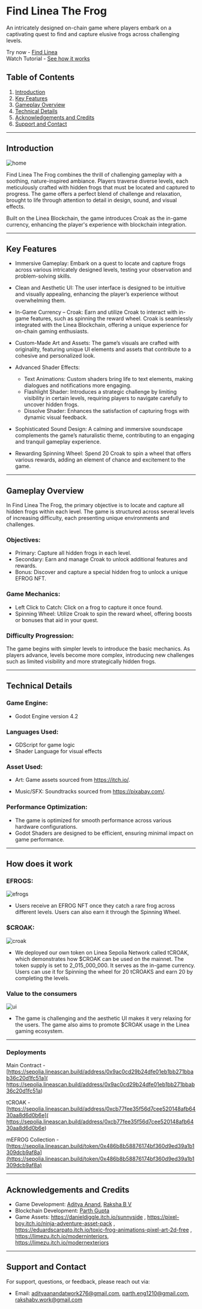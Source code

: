 # Find Linea The Frog
An intricately designed on-chain game where players embark on a captivating quest to find and capture elusive frogs across challenging levels.

Try now - [Find Linea](https://master--findlinea.netlify.app/)  
Watch Tutorial - [See how it works](https://youtu.be/mKMmVJAoZM4?si=Bg9FVO9FKr7tDgm3)

## Table of Contents
1. [Introduction](#introduction)
2. [Key Features](#key-features)
3. [Gameplay Overview](#gameplay-overview)
4. [Technical Details](#technical-details)
5. [Acknowledgements and Credits](#acknowledgements-and-credits)
6. [Support and Contact](#support-and-contact)

---


## Introduction

![home](https://rose-melodic-felidae-510.mypinata.cloud/ipfs/QmeRxTECwT9hZC2yhJT4XJPdbfUizLHBFw9maHsT8Ka23w/Screenshot%20from%202024-09-02%2019-07-29.png)

Find Linea The Frog combines the thrill of challenging gameplay with a soothing, nature-inspired ambiance. Players traverse diverse levels, each meticulously crafted with hidden frogs that must be located and captured to progress. The game offers a perfect blend of challenge and relaxation, brought to life through attention to detail in design, sound, and visual effects.

Built on the Linea Blockchain, the game introduces Croak as the in-game currency, enhancing the player's experience with blockchain integration.

---

## Key Features

- Immersive Gameplay: Embark on a quest to locate and capture frogs across various intricately designed levels, testing your observation and problem-solving skills.

- Clean and Aesthetic UI: The user interface is designed to be intuitive and visually appealing, enhancing the player’s experience without overwhelming them.

- In-Game Currency – Croak: Earn and utilize Croak to interact with in-game features, such as spinning the reward wheel. Croak is seamlessly integrated with the Linea Blockchain, offering a unique experience for on-chain gaming enthusiasts.

- Custom-Made Art and Assets: The game’s visuals are crafted with originality, featuring unique UI elements and assets that contribute to a cohesive and personalized look.

- Advanced Shader Effects:
  - Text Animations: Custom shaders bring life to text elements, making dialogues and notifications more engaging.
  - Flashlight Shader: Introduces a strategic challenge by limiting visibility in certain levels, requiring players to navigate carefully to uncover hidden frogs.
  - Dissolve Shader: Enhances the satisfaction of capturing frogs with dynamic visual feedback.

- Sophisticated Sound Design: A calming and immersive soundscape complements the game’s naturalistic theme, contributing to an engaging and tranquil gameplay experience.

- Rewarding Spinning Wheel: Spend 20 Croak to spin a wheel that offers various rewards, adding an element of chance and excitement to the game.

---

## Gameplay Overview

In Find Linea The Frog, the primary objective is to locate and capture all hidden frogs within each level. The game is structured across several levels of increasing difficulty, each presenting unique environments and challenges.

### Objectives:
- Primary: Capture all hidden frogs in each level.
- Secondary: Earn and manage Croak to unlock additional features and rewards.
- Bonus: Discover and capture a special hidden frog to unlock a unique EFROG NFT.

### Game Mechanics:
- Left Click to Catch: Click on a frog to capture it once found.
- Spinning Wheel: Utilize Croak to spin the reward wheel, offering boosts or bonuses that aid in your quest.

### Difficulty Progression:
The game begins with simpler levels to introduce the basic mechanics. As players advance, levels become more complex, introducing new challenges such as limited visibility and more strategically hidden frogs.

---


## Technical Details

### Game Engine:
- Godot Engine version 4.2

### Languages Used:
- GDScript for game logic
- Shader Language for visual effects

### Asset Used:
- Art: Game assets sourced from https://itch.io/.

- Music/SFX: Soundtracks sourced from https://pixabay.com/.

### Performance Optimization:
- The game is optimized for smooth performance across various hardware configurations. 
- Godot Shaders are designed to be efficient, ensuring minimal impact on game performance.

---

## How does it work

### EFROGS:

![efrogs](https://rose-melodic-felidae-510.mypinata.cloud/ipfs/QmeRxTECwT9hZC2yhJT4XJPdbfUizLHBFw9maHsT8Ka23w/Screenshot%20from%202024-09-02%2019-07-41.png)

- Users receive an EFROG NFT once they catch a rare frog across different levels. Users can also earn it through the Spinning Wheel.

### $CROAK:

![croak](https://rose-melodic-felidae-510.mypinata.cloud/ipfs/QmeRxTECwT9hZC2yhJT4XJPdbfUizLHBFw9maHsT8Ka23w/Screenshot%20from%202024-09-02%2019-07-53.png)

- We deployed our own token on Linea Sepolia Network called tCROAK, which demonstrates how $CROAK can be used on the mainnet. The token supply is set to 2_015_000_000. It serves as the in-game currency. Users can use it for Spinning the wheel for 20 tCROAKS and earn 20 by completing the levels.

### Value to the consumers

![ui](https://rose-melodic-felidae-510.mypinata.cloud/ipfs/QmeRxTECwT9hZC2yhJT4XJPdbfUizLHBFw9maHsT8Ka23w/Screenshot%20from%202024-09-02%2019-09-10.png)

- The game is challenging and the aesthetic UI makes it very relaxing for the users. The game also aims to promote $CROAK usage in the Linea gaming ecosystem.

---

### Deployments
Main Contract - [https://sepolia.lineascan.build/address/0x9ac0cd29b24dfe01eb1bb271bbab36c20d1fc51a]( https://sepolia.lineascan.build/address/0x9ac0cd29b24dfe01eb1bb271bbab36c20d1fc51a)

tCROAK - [https://sepolia.lineascan.build/address/0xcb77fee35f56d7cee520148afb6430aa8d6d0b6e]( https://sepolia.lineascan.build/address/0xcb77fee35f56d7cee520148afb6430aa8d6d0b6e)

mEFROG Collection - [https://sepolia.lineascan.build/token/0x486b8b58876174bf360d9ed39a1b1309dcb9af8a](https://sepolia.lineascan.build/token/0x486b8b58876174bf360d9ed39a1b1309dcb9af8a)

---

## Acknowledgements and Credits

- Game Development: [Aditya Anand](https://github.com/AdityaAnandCodes), [Raksha B V](https://github.com/raksha-bv)
- Blockchain Development: [Parth Gupta](https://github.com/parthg1901)
- Game Assets: https://danieldiggle.itch.io/sunnyside ,
https://pixel-boy.itch.io/ninja-adventure-asset-pack ,
https://eduardscarpato.itch.io/toxic-frog-animations-pixel-art-2d-free ,
https://limezu.itch.io/moderninteriors, 
https://limezu.itch.io/modernexteriors

---


## Support and Contact

For support, questions, or feedback, please reach out via:
- Email: adityaanandatwork276@gmail.com, parth.eng1210@gmail.com, rakshabv.work@gmail.com

